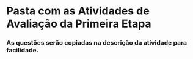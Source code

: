 # Pasta com as Atividades de Avaliação da Primeira Etapa
### As questões serão copiadas na descrição da atividade para facilidade.
